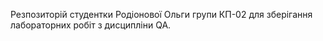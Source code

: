 Резпозиторій студентки Родіонової Ольги групи КП-02 для зберігання лабораторних робіт з дисципліни QA.
